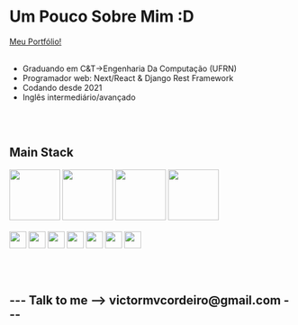 <h1>Um Pouco Sobre Mim :D</h1>

<a href="https://victor-cordeiro-portfolio.vercel.app/" target="_blank">Meu Portfólio!</a>
<br>
<br>

<ul>
  <li>Graduando em C&T->Engenharia Da Computação (UFRN)</li>
  <li>Programador web: Next/React & Django Rest Framework</li>
  <li>Codando desde 2021</li>
  <li>Inglês intermediário/avançado</li>
</ul>

<br>
<br>


<h2>Main Stack</h2>
<p>

  <img src="https://cdn.jsdelivr.net/gh/devicons/devicon@latest/icons/nextjs/nextjs-original.svg" width="90" height="90"/>        
  <img src="https://cdn.jsdelivr.net/gh/devicons/devicon@latest/icons/tailwindcss/tailwindcss-original.svg" width="90" height="90"/>
  <img src="https://cdn.jsdelivr.net/gh/devicons/devicon@latest/icons/djangorest/djangorest-original.svg"  width="90" height="90"/>
  <img src="https://cdn.jsdelivr.net/gh/devicons/devicon@latest/icons/amazonwebservices/amazonwebservices-original-wordmark.svg" width="90" height="90"/>
          

  <br>
  <br>
  <img src="https://cdn.jsdelivr.net/gh/devicons/devicon/icons/react/react-original.svg" width="30" height="30"/>
  <img src="https://cdn.jsdelivr.net/gh/devicons/devicon/icons/javascript/javascript-original.svg" width="30" height="30"/>
  <img src="https://cdn.jsdelivr.net/gh/devicons/devicon@latest/icons/html5/html5-original.svg" width="30" height="30"/>
  <img src="https://cdn.jsdelivr.net/gh/devicons/devicon@latest/icons/css3/css3-original.svg" width="30" height="30"/>
  <img src="https://cdn.jsdelivr.net/gh/devicons/devicon@latest/icons/python/python-original.svg" width="30" height="30"/>
  <img src="https://cdn.jsdelivr.net/gh/devicons/devicon@latest/icons/sqlite/sqlite-original.svg" width="30" height="30"/>
  <img src="https://cdn.jsdelivr.net/gh/devicons/devicon@latest/icons/postgresql/postgresql-original-wordmark.svg" width="30" height="30" />        
          
</p>


<br>
<br>

<h2>--- Talk to me -->  victormvcordeiro@gmail.com ---</h2>

